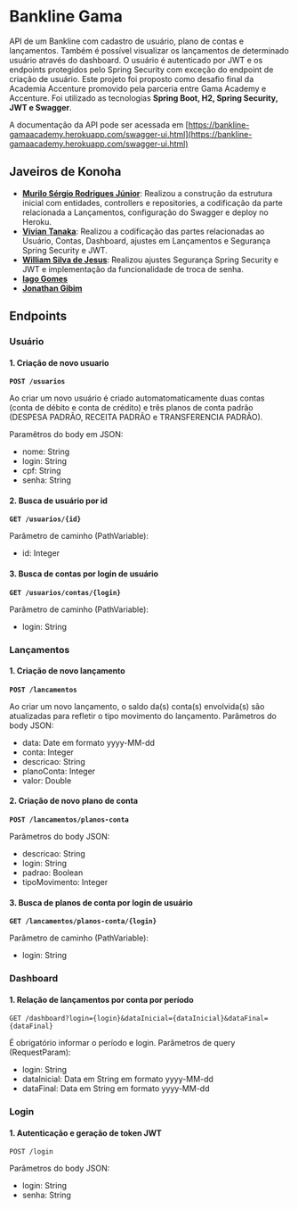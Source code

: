 # Bankline Gama

API de um Bankline com cadastro de usuário, plano de contas e lançamentos. Também é possível visualizar os lançamentos de determinado usuário através do dashboard. O usuário é autenticado por JWT e os endpoints protegidos pelo Spring Security com exceção do endpoint de criação de usuário.
Este projeto foi proposto como desafio final da Academia Accenture promovido pela parceria entre Gama Academy e Accenture. Foi utilizado as tecnologias **Spring Boot, H2, Spring Security, JWT e Swagger**.

A documentação da API pode ser acessada em  [https://bankline-gamaacademy.herokuapp.com/swagger-ui.html](https://bankline-gamaacademy.herokuapp.com/swagger-ui.html)

## Javeiros de Konoha

-   **[Murilo Sérgio Rodrigues Júnior](https://github.com/murilosrj1990)**:  Realizou a construção da estrutura inicial com entidades, controllers e repositories, a codificação da parte relacionada a Lançamentos, configuração do Swagger e deploy no Heroku.
-   **[Vivian Tanaka](https://github.com/tanakav)**:  Realizou a codificação das partes relacionadas ao Usuário, Contas, Dashboard, ajustes em Lançamentos e Segurança Spring Security e JWT.
-   **[William Silva de Jesus](https://github.com/WilliamJesusDev)**:  Realizou ajustes Segurança Spring Security e JWT e implementação da funcionalidade de troca de senha.
-   **[Iago Gomes](https://github.com/iagoomes)**
-   **[Jonathan Gibim](https://github.com/JonathanGibim)**

## Endpoints

### Usuário
#### 1. Criação de novo usuario
**`POST /usuarios`**

Ao criar um novo usuário é criado automatomaticamente duas contas (conta de débito e conta de crédito) e três planos de conta padrão (DESPESA PADRÃO, RECEITA PADRÃO e TRANSFERENCIA PADRÃO).

Paramêtros do body em JSON:
- nome: String
- login: String
- cpf: String
- senha: String
			
#### 2. Busca de usuário por id 
**`GET /usuarios/{id}`**

Parâmetro de caminho (PathVariable):
- id: Integer

#### 3. Busca de contas por login de usuário 
**`GET /usuarios/contas/{login}`**

Parâmetro de caminho (PathVariable):
- login: String

### Lançamentos
#### 1. Criação de novo lançamento
**`POST /lancamentos`**

Ao criar um novo lançamento, o saldo da(s) conta(s) envolvida(s) são atualizadas para refletir o tipo movimento do lançamento.
Parâmetros do body JSON:
- data: Date em formato yyyy-MM-dd
- conta: Integer
- descricao: String
- planoConta: Integer
- valor: Double

#### 2. Criação de novo plano de conta 
**`POST /lancamentos/planos-conta`**

Parâmetros do body JSON:
- descricao: String
- login: String
- padrao: Boolean
- tipoMovimento: Integer

#### 3. Busca de planos de conta por login de usuário 
**`GET /lancamentos/planos-conta/{login}`**

Parâmetro de caminho (PathVariable):
- login: String

### Dashboard
#### 1. Relação de lançamentos por conta por período 
`GET /dashboard?login={login}&dataInicial={dataInicial}&dataFinal={dataFinal}`

É obrigatório informar o período e login.
Parâmetros de query (RequestParam):
- login: String
- dataInicial: Data em String em formato yyyy-MM-dd
- dataFinal: Data em String em formato yyyy-MM-dd

### Login
#### 1. Autenticação e geração de token JWT 
`POST /login`

Parâmetros do body JSON:
- login: String
- senha: String
